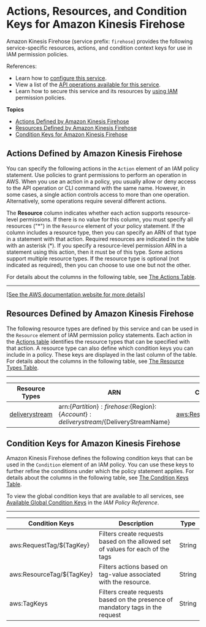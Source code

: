 # Actions, Resources, and Condition Keys for Amazon Kinesis Firehose<a name="list_amazonkinesisfirehose"></a>

Amazon Kinesis Firehose \(service prefix: `firehose`\) provides the following service\-specific resources, actions, and condition context keys for use in IAM permission policies\.

References:
+ Learn how to [configure this service](https://docs.aws.amazon.com/firehose/latest/dev/)\.
+ View a list of the [API operations available for this service](https://docs.aws.amazon.com/firehose/latest/APIReference/)\.
+ Learn how to secure this service and its resources by [using IAM](https://docs.aws.amazon.com/firehose/latest/dev/controlling-access.html) permission policies\.

**Topics**
+ [Actions Defined by Amazon Kinesis Firehose](#amazonkinesisfirehose-actions-as-permissions)
+ [Resources Defined by Amazon Kinesis Firehose](#amazonkinesisfirehose-resources-for-iam-policies)
+ [Condition Keys for Amazon Kinesis Firehose](#amazonkinesisfirehose-policy-keys)

## Actions Defined by Amazon Kinesis Firehose<a name="amazonkinesisfirehose-actions-as-permissions"></a>

You can specify the following actions in the `Action` element of an IAM policy statement\. Use policies to grant permissions to perform an operation in AWS\. When you use an action in a policy, you usually allow or deny access to the API operation or CLI command with the same name\. However, in some cases, a single action controls access to more than one operation\. Alternatively, some operations require several different actions\.

The **Resource** column indicates whether each action supports resource\-level permissions\. If there is no value for this column, you must specify all resources \("\*"\) in the `Resource` element of your policy statement\. If the column includes a resource type, then you can specify an ARN of that type in a statement with that action\. Required resources are indicated in the table with an asterisk \(\*\)\. If you specify a resource\-level permission ARN in a statement using this action, then it must be of this type\. Some actions support multiple resource types\. If the resource type is optional \(not indicated as required\), then you can choose to use one but not the other\.

For details about the columns in the following table, see [The Actions Table](reference_policies_actions-resources-contextkeys.md#actions_table)\.


****  
[\[See the AWS documentation website for more details\]](http://docs.aws.amazon.com/IAM/latest/UserGuide/list_amazonkinesisfirehose.html)

## Resources Defined by Amazon Kinesis Firehose<a name="amazonkinesisfirehose-resources-for-iam-policies"></a>

The following resource types are defined by this service and can be used in the `Resource` element of IAM permission policy statements\. Each action in the [Actions table](#amazonkinesisfirehose-actions-as-permissions) identifies the resource types that can be specified with that action\. A resource type can also define which condition keys you can include in a policy\. These keys are displayed in the last column of the table\. For details about the columns in the following table, see [The Resource Types Table](reference_policies_actions-resources-contextkeys.md#resources_table)\.


****  

| Resource Types | ARN | Condition Keys | 
| --- | --- | --- | 
|   [ deliverystream ](https://docs.aws.amazon.com/firehose/latest/dev/basic-create.html)  |  arn:$\{Partition\}:firehose:$\{Region\}:$\{Account\}:deliverystream/$\{DeliveryStreamName\}  |   [ aws:ResourceTag/$\{TagKey\} ](#amazonkinesisfirehose-aws_ResourceTag___TagKey_)   | 

## Condition Keys for Amazon Kinesis Firehose<a name="amazonkinesisfirehose-policy-keys"></a>

Amazon Kinesis Firehose defines the following condition keys that can be used in the `Condition` element of an IAM policy\. You can use these keys to further refine the conditions under which the policy statement applies\. For details about the columns in the following table, see [The Condition Keys Table](reference_policies_actions-resources-contextkeys.md#context_keys_table)\.

To view the global condition keys that are available to all services, see [Available Global Condition Keys](reference_policies_condition-keys.html#AvailableKeys) in the *IAM Policy Reference*\.


****  

| Condition Keys | Description | Type | 
| --- | --- | --- | 
|   aws:RequestTag/$\{TagKey\}  | Filters create requests based on the allowed set of values for each of the tags | String | 
|   aws:ResourceTag/$\{TagKey\}  | Filters actions based on tag\-value associated with the resource\. | String | 
|   aws:TagKeys  | Filters create requests based on the presence of mandatory tags in the request | String | 